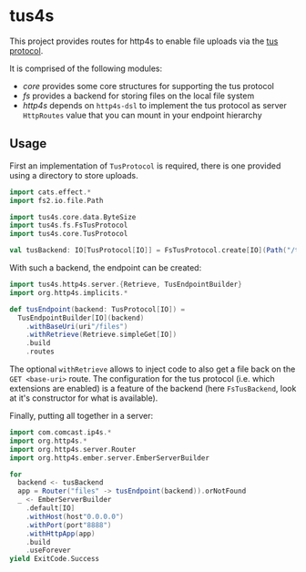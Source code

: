 # tus4s

This project provides routes for http4s to enable file uploads via the
[tus protocol](https://tus.io/protocols/resumable-upload).

It is comprised of the following modules:

- *core* provides some core structures for supporting the tus
  protocol
- *fs* provides a backend for storing files on the local file system
- *http4s* depends on `http4s-dsl` to implement the tus protocol as
  server `HttpRoutes` value that you can mount in your endpoint
  hierarchy

## Usage

First an implementation of `TusProtocol` is required, there is one
provided using a directory to store uploads.

```scala mdoc
import cats.effect.*
import fs2.io.file.Path

import tus4s.core.data.ByteSize
import tus4s.fs.FsTusProtocol
import tus4s.core.TusProtocol

val tusBackend: IO[TusProtocol[IO]] = FsTusProtocol.create[IO](Path("/tmp/tus-test"), Some(ByteSize.mb(500)))
```

With such a backend, the endpoint can be created:

```scala mdoc
import tus4s.http4s.server.{Retrieve, TusEndpointBuilder}
import org.http4s.implicits.*

def tusEndpoint(backend: TusProtocol[IO]) =
  TusEndpointBuilder[IO](backend)
    .withBaseUri(uri"/files")
    .withRetrieve(Retrieve.simpleGet[IO])
    .build
    .routes
```

The optional `withRetrieve` allows to inject code to also get a file
back on the `GET <base-uri>` route. The configuration for the tus
protocol (i.e. which extensions are enabled) is a feature of the
backend (here `FsTusBackend`, look at it's constructor for what is
available).

Finally, putting all together in a server:

```scala mdoc
import com.comcast.ip4s.*
import org.http4s.*
import org.http4s.server.Router
import org.http4s.ember.server.EmberServerBuilder

for
  backend <- tusBackend
  app = Router("files" -> tusEndpoint(backend)).orNotFound
  _ <- EmberServerBuilder
    .default[IO]
    .withHost(host"0.0.0.0")
    .withPort(port"8888")
    .withHttpApp(app)
    .build
    .useForever
yield ExitCode.Success
```
